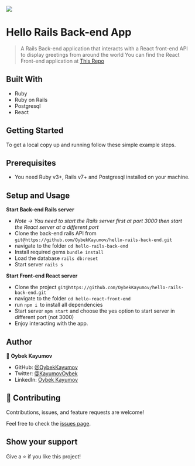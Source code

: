 ![](https://img.shields.io/badge/Microverse-blueviolet)
# Hello Rails Back-end App

> A Rails Back-end application that interacts with a React front-end API to display greetings from around the world
> You can find the React Front-end application at [This Repo](https://github.com/)

## Built With

- Ruby
- Ruby on Rails
- Postgresql
- React

## Getting Started
To get a local copy up and running follow these simple example steps.

## Prerequisites

- You need Ruby v3+, Rails v7+ and Postgresql installed on your machine.

## Setup and Usage
**Start Back-end Rails server**
- *Note -> You need to start the Rails server first at port 3000 then start the React server at a different port*
- Clone the back-end rails API from `git@https://github.com/OybekKayumov/hello-rails-back-end.git`
- navigate to the folder `cd hello-rails-back-end`
- Install required gems `bundle install`
- Load the database `rails db:reset`
- Start server `rails s`

**Start Front-end React server**
- Clone the project `git@https://github.com/OybekKayumov/hello-rails-back-end.git`
- navigate to the folder `cd hello-react-front-end`
- run `npm i `to install all dependencies
- Start server `npm start` and choose the yes option to start server in different port (not 3000)
- Enjoy interacting with the app.


## Author

👤 **Oybek Kayumov**

- GitHub: [@OybekKayumov](https://github.com/OybekKayumov)
- Twitter: [@KayumovOybek](https://twitter.com/KayumovOybek)
- LinkedIn: [Oybek Kayumov](https://www.linkedin.com/in/oybek-kayumov/)

## 🤝 Contributing

Contributions, issues, and feature requests are welcome!

Feel free to check the [issues page](https://github.com/OybekKayumov/hello-rails-back-end.git/issues).

## Show your support

Give a ⭐️ if you like this project!
